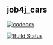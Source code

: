 ## job4j_cars

[![codecov](https://codecov.io/gh/lanasergeeva/job4j_cars/branch/master/graph/badge.svg?token=F75LP30E3Q)](https://codecov.io/gh/lanasergeeva/job4j_cars)

[![Build Status](https://app.travis-ci.com/lanasergeeva/job4j_todo.svg?branch=master)](https://app.travis-ci.com/lanasergeeva/job4j_todo)
